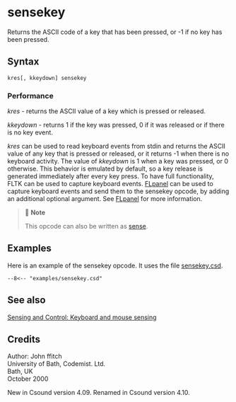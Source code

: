 <!--
id:sensekey
category:Instrument Control:Sensing and Control
-->
# sensekey
Returns the ASCII code of a key that has been pressed, or -1 if no key has been pressed.

## Syntax
``` csound-orc
kres[, kkeydown] sensekey
```

### Performance

_kres_ - returns the ASCII value of a key which is pressed or released.

_kkeydown_ - returns 1 if the key was pressed, 0 if it was released or if there is no key event.

_kres_ can be used to read keyboard events from stdin and returns the ASCII value of any key that is pressed or released, or it returns -1 when there is no keyboard activity. The value of _kkeydown_ is 1 when a key was pressed, or 0 otherwise. This behavior is emulated by default, so a key release is generated immediately after every key press. To have full functionality, FLTK can be used to capture keyboard events. [FLpanel](../../opcodes/flpanel) can be used to capture keyboard events and send them to the sensekey opcode, by adding an additional optional argument. See [FLpanel](../../opcodes/flpanel) for more information.

> :memo: **Note**
>
> This opcode can also be written as [sense](../../opcodes/sense).

## Examples

Here is an example of the sensekey opcode. It uses the file [sensekey.csd](../../examples/sensekey.csd).

``` csound-csd title="Example of the sensekey opcode." linenums="1"
--8<-- "examples/sensekey.csd"
```

## See also

[Sensing and Control: Keyboard and mouse sensing](../../control/sensing)

## Credits

Author: John ffitch<br>
University of Bath, Codemist. Ltd.<br>
Bath, UK<br>
October 2000<br>

New in Csound version 4.09. Renamed in Csound version 4.10.
